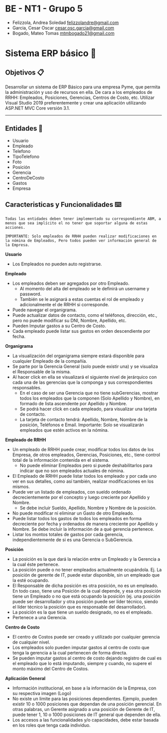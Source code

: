# BE - NT1 - Grupo 5
 - Felizzola, Andrea Soledad	felizzolandre@gmail.com
 - Garcia, Cesar Oscar	cesar.osc.garcia@gmail.com
 - Bogado, Mateo Tomas	mtmbogado21@gmail.com

# Sistema ERP básico 📖
## Objetivos 📋
Desarrollar un sistema de ERP Básico para una empresa Pyme, que permita la administración y uso de recursos en ella. 
De cara a los empleados de RRHH: Empleados, Posiciones, Gerencias, Centros de Costo, etc. 
Utilizar Visual Studio 2019 preferentemente y crear una aplicación utilizando ASP.NET MVC Core versión 3.1.

<hr />

## Entidades 📄
- Usuario
- Empleado
- Telefono
- TipoTelefono
- Foto
- Posición
- Gerencia
- CentroDeCosto
- Gastos
- Empresa

## Caracteristicas y Funcionalidades ⌨️
`Todas las entidades deben tener implementado su correspondiente ABM, a menos que sea implícito el no tener que soportar alguna de estas acciones.`

`IMPORTANTE: Solo empleados de RRHH pueden realizar modificaciones en la nómina de Empleados, Pero todos pueden ver información general de la Empresa.`

**Usuario**
- Los Empleados no pueden auto registrarse.

**Empleado**
- Los empleados deben ser agregados por otro Empleado.
	- Al momento del alta del empleado se le definirá un username y password.
    - También se le asignará a estas cuentas el rol de empleado y adicionalmente el de RRHH si corresponde.
- Puede navegar el organigrama. 
- Puede actualizar datos de contacto, como el teléfonos, dirección, etc., pero no puede modificar su DNI, Nombre, Apellido, etc.
- Pueden Imputar gastos a su Centro de Costo.
- Cada empleado puede listar sus gastos en orden descendiente por fecha.

**Organigrama**
- La visualización del organigrama siempre estará disponible para cualquier Empleado de la compañía. 
- Se parte por la Gerencia General (solo puede existir una) y se visualiza el Responsable de la misma.
- Al hacer click en ella se visualizará el siguiente nivel de jerárquico con cada una de las gerencias que la componga y sus correspondientes responsables.
    - En el caso de ser una Gerencia que no tiene subGerencias, mostrar todos los empleados que la componen (Solo Apellido y Nombre), en formado de lista ascendente por Apellido y Nombre.
    - Se podrá hacer click en cada empleado, para visualizar una tarjeta de contacto.
    - La tarjeta de contacto tendrá: Apellido, Nombre, Nombre de la posición, Teléfonos e Email.
    Importante: Solo se visualizarán empleados que estén activos en la nómina. 

**Empleado de RRHH**
- Un empleado de RRHH puede crear, modificar todos los datos de los Empresa, de otros empleados, Gerencias, Posiciones, etc., tiene control total de la información contenida en el sistema.
    - No puede eliminar Empleados pero si puede deshabilitarlos para indicar que no son empleados actuales de nómina.
- El Empleado de RRHH puede listar todos los empleado y por cada uno ver en sus detalles, como así también, realizar modificaciones en los mismos. 
- Puede ver un listado de empleados, con sueldo ordenado decrecientemente por el concepto y luego creciente por Apellido y Nombre. 
    - Se debe incluir Sueldo, Apellido, Nombre y Nombre de la posición.
- No puede modificar ni eliminar un Gasto de otro Empleado.
- Puede listar todos los gastos de todos los empleados en forma decreciente por fecha y ordenados de manera creciente por Apellido y Nombre. Se debe incluir la información de a qué gerencia pertenece.
- Listar los montos totales de gastos por cada gerencia, independientemente de si es una Gerencia o SubGerencia.

**Posición**
- La posición es la que dará la relación entre un Empleado y la Gerencia a la cual éste pertenece.
- La posición puede o no tener empleados actualmente ocupándola. Ej. La posición de gerente de IT, puede estar disponible, sin un empleado que la esté ocupando.
- El Responsable de dicha posición es otra posición, no es un empleado. En todo caso, tiene una Posición de la cual depende, y esa otra posición tiene un Empleado o no que está ocupando la posición (ej. una posición puede ser desarrollador y otra posición puede ser líder técnico, siendo el líder técnico la posición que es responsable del desarrollador).
- La posición es la que tiene un sueldo designado, no es el empleado.
- Pertenece a una Gerencia.

**Centro de Costo**
- El centro de Costos puede ser creado y utilizado por cualquier gerencia de cualquier nivel.
- Los empleados solo pueden imputar gastos al centro de costo que tenga la gerencia a la cual pertenecen de forma directa.
- Se pueden imputar gastos al centro de costo dejando registro de cual es el empleado que lo está imputando, siempre y cuando, no supere el monto máximo del Centro de Costos.

**Aplicación General**
- Información institucional, en base a la información de la Empresa, con su respectiva imagen (Logo)
- No existe un limite para las posiciones dependientes. Ejemplo, pueden existir 10 o 1000 posiciones que dependan de una posición gerencial. En otras palabras, un Gerente asignado a una posición de Gerente de IT, puede tener 1, 10 o 1000 posiciones de IT general que dependen de ella. 
- Los accesos a las funcionalidades y/o capacidades, debe estar basada en los roles que tenga cada individuo.
